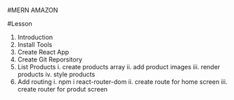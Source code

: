 #MERN AMAZON

#Lesson

1. Introduction
2. Install Tools
3. Create React App
4. Create Git Reporsitory
5. List Products
   i. create products array
   ii. add product images
   iii. render products
   iv. style products
6. Add routing
   i. npm i react-router-dom
   ii. create route for home screen
   iii. create router for produt screen
